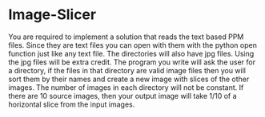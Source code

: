 # Image-Slicer
You are required to implement a solution
that reads the text based PPM files. Since they are text files you can open with them with the
python open function just like any text file. The directories will also have jpg files. Using the jpg
files will be extra credit. The program you write will ask the user for a directory, if the files in that
directory are valid image files then you will sort them by their names and create a new image
with slices of the other images. The number of images in each directory will not be constant. If
there are 10 source images, then your output image will take 1/10 of a horizontal slice from the
input images.
